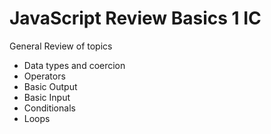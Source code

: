 # JavaScript Review Basics 1 IC

General Review of topics

* Data types and coercion
* Operators
* Basic Output
* Basic Input
* Conditionals
* Loops
